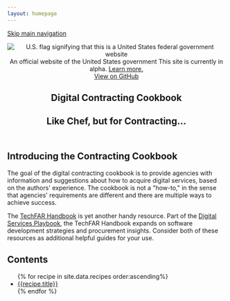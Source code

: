 ```yaml
---
layout: homepage
---
```


<a class="skipnav" href="#main-content">Skip main navigation</a>

<header role="banner">

  <div class="usa-disclaimer">
    <div class="usa-grid">
      <span class="usa-disclaimer-official">
        <img class="usa-flag_icon" alt="U.S. flag signifying that this is a United States federal government website" src="{{ site.baseurl }}/assets/img/us_flag_small.png">
        An official website of the United States government
      </span>
      <span class="usa-disclaimer-stage">This site is currently in alpha. <a href="https://18f.gsa.gov/dashboard/stages/#alpha">Learn more.</a></span>
    </div>
  </div>

  <section class="usa-banner">
    <div class="usa-grid">
      <nav>
        <a class="usa-banner-link-top" href="{{ site.repos[0].url }}">View on GitHub</a>
      </nav>
      <div class="usa-banner-content" id="main-content">
        <h1>Digital Contracting Cookbook</h1>
        <h2 class="usa-font-lead">Like Chef, but for Contracting...</h2>
      </div>
    </div>
  </section>

</header>

<section class="usa-section">
  <div class="usa-grid">
    <h2>Introducing the Contracting Cookbook</h2>
    <p>The goal of the digital contracting cookbook is to provide agencies with information and suggestions about how to acquire digital services, based on the authors' experience. The cookbook is not a "how-to," in the sense that agencies' requirements are different and there are multiple ways to achieve success.</p>
    <p>The <a href="https://playbook.cio.gov/techfar/" target="_blank">TechFAR Handbook</a> is yet another handy resource.  Part of the <a href="https://playbook.cio.gov/" target="_blank">Digital Services Playbook</a>, the TechFAR Handbook expands on software development strategies and procurement insights.  Consider both of these resources as additional helpful guides for your use.
    <h2>Contents</h2>
    <ul>
    {% for recipe in site.data.recipes order:ascending%}
      <li><a href="{{site.baseurl}}/recipes/{{recipe.basename}}/">{{recipe.title}}</a></li>
    {% endfor %}
    </ul>
  </div>
</section>
